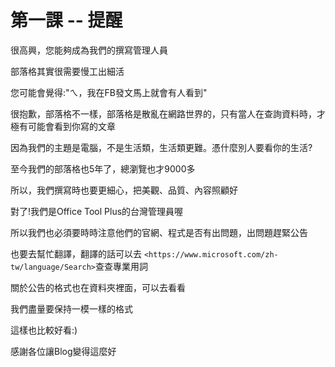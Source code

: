 # 第一課 -- 提醒
很高興，您能夠成為我們的撰寫管理人員

部落格其實很需要慢工出細活

您可能會覺得:"ㄟ，我在FB發文馬上就會有人看到"

很抱歉，部落格不一樣，部落格是散亂在網路世界的，只有當人在查詢資料時，才極有可能會看到你寫的文章

因為我們的主題是電腦，不是生活類，生活類更難。憑什麼別人要看你的生活?

至今我們的部落格也5年了，總瀏覽也才9000多

所以，我們撰寫時也要更細心，把美觀、品質、內容照顧好

對了!我們是Office Tool Plus的台灣管理員喔

所以我們也必須要時時注意他們的官網、程式是否有出問題，出問題趕緊公告

也要去幫忙翻譯，翻譯的話可以去 `<https://www.microsoft.com/zh-tw/language/Search>`查查專業用詞

關於公告的格式也在資料夾裡面，可以去看看

我們盡量要保持一模一樣的格式

這樣也比較好看:)

感謝各位讓Blog變得這麼好